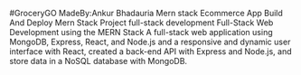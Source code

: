 #GroceryGO
MadeBy:Ankur Bhadauria
Mern stack Ecommerce App Build And Deploy Mern Stack Project full-stack development
Full-Stack Web Development using the MERN Stack
A full-stack web application using MongoDB, Express, React, and Node.js and  a responsive and dynamic user interface with React, created a back-end API with Express and Node.js, and store data in a NoSQL database with MongoDB.
